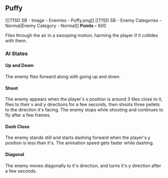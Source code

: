 ## Puffy
![[TfSD SB - Image - Enemies - Puffy.png]]
[[TfSD SB - Enemy Categories - Normal|Enemy Category - Normal]]
**Points -** 600

Flies through the air in a swooping motion, harming the player if it collides with them.
### AI States
#### Up and Down
The enemy flies forward along with going up and down.
#### Shoot
The enemy appears when the player's x position is around 3 tiles close to it, flies to their x and y directions for a few seconds, then shoots three pellets to the direction it's facing. The enemy stops while shooting and continues to fly after a few frames.
#### Dash Close
The enemy stands still and starts dashing forward when the player's y position is less than it's. The animation speed gets faster while dashing.
#### Diagonal
The enemy moves diagonally to it's direction, and turns it's y direction after a few seconds.
